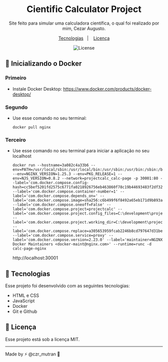 <h1 align="center"> Cientific Calculator Project </h1>

<p align="center">
Site feito para simular uma calculadora científica, o qual foi realizado por mim, Cezar Augusto.
</p>

<p align="center">
  <a href="#-tecnologias">Tecnologias</a>&nbsp;&nbsp;&nbsp;|&nbsp;&nbsp;&nbsp;
  <a href="#memo-licença">Licença</a>
</p>

<p align="center">
  <img alt="License" src="https://img.shields.io/static/v1?label=license&message=MIT&color=49AA26&labelColor=000000">
</p>

## 🐳 Inicializando o Docker
  ### Primeiro
  - Instale Docker Desktop: https://www.docker.com/products/docker-desktop/ 
  ### Segundo
  - Use esse comando no seu terminal:
                  
        docker pull nginx

  ### Terceiro 
  - Use esse comando no seu terminal para iniciar a aplicação no seu localhost 
        
        docker run --hostname=3a082c4a33b6 --env=PATH=/usr/local/sbin:/usr/local/bin:/usr/sbin:/usr/bin:/sbin:/bin --env=NGINX_VERSION=1.25.3 --env=PKG_RELEASE=1 --env=NJS_VERSION=0.8.2 --network=projectcalc_calc-page -p 30001:80 --label='com.docker.compose.config-hash=cc5bef5201fd2575c6771fa0218926756eb463860f78c19b44693483f2df329a' --label='com.docker.compose.container-number=1' --label='com.docker.compose.depends_on=' --label='com.docker.compose.image=sha256:c6b499f6f8492a65eb171d9b893a417ffb0c4eab6d120dd0deeb04459643592e' --label='com.docker.compose.oneoff=False' --label='com.docker.compose.project=projectcalc' --label='com.docker.compose.project.config_files=C:\development\projectCalc\compose.yaml' --label='com.docker.compose.project.working_dir=C:\development\projectCalc' --label='com.docker.compose.replace=a305653959fcab2246b8cd797647d31be64792260ef223ee158eab0e5fea8114' --label='com.docker.compose.service=proxy' --label='com.docker.compose.version=2.23.0' --label='maintainer=NGINX Docker Maintainers <docker-maint@nginx.com>' --runtime=runc -d calc-page-nginx
        

    http://localhost:30001

## 🚀 Tecnologias

Esse projeto foi desenvolvido com as seguintes tecnologias:

- HTML e CSS
- JavaScript
- Docker
- Git e Github

## :memo: Licença

Esse projeto está sob a licença MIT.

---

Made by ⚡ @czr_mutran :wave: 
